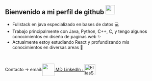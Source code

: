## Bienvenido a mi perfil de github <img width="30px" height="30px" src="https://media.tenor.com/images/3b388fe03da271d2674faf85eb7c3fcd/tenor.gif" /> 

- Fullstack en java especializado en bases de datos 💻
- Trabajo principalmente con Java, Python, C++, C, y tengo algunos conocimientos en diseño de paginas web ✨
- Actualmente estoy estudiando React y profundizando mis conocimientos en diversas areas 📖

<br />

Contacto ->   email:<a href = "mailto: elusteinkamp@gmail.com"><img align="center" src="https://cdn-icons-png.flaticon.com/512/324/324123.png" height="40" width="40" />
MD LinkedIn : <a href="https://ar.linkedin.com/in/elias-steinkamp-a720b420b" target="blank"><img align="center" src="https://cdn-icons-png.flaticon.com/512/1383/1383262.png" alt="EliasSteinkamp" height="35" width="35" />
<br />
